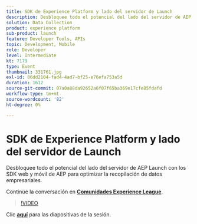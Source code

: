 ```yaml
---
title: SDK de Experience Platform y lado del servidor de Launch
description: Desbloquee todo el potencial del lado del servidor de AEP Launch con los SDK web y móvil de AEP para optimizar la recopilación de datos empresariales. Esta sesión se entregó como parte del evento de contenido de Adobe Developers Live.
solution: Data Collection
product: experience platform
sub-product: launch
feature: Developer Tools, APIs
topic: Development, Mobile
role: Developer
level: Intermediate
kt: 7179
type: Event
thumbnail: 331761.jpg
exl-id: 86dd2104-fad4-4ad7-bf25-e76efa753a5d
duration: 1612
source-git-commit: 07a0a88da92652a6f07f65ba369e17cfe85fdafd
workflow-type: tm+mt
source-wordcount: '82'
ht-degree: 0%

---
```


# SDK de Experience Platform y lado del servidor de Launch

Desbloquee todo el potencial del lado del servidor de AEP Launch con los SDK web y móvil de AEP para optimizar la recopilación de datos empresariales.

Continúe la conversación en **[Comunidades Experience League](https://adobe.ly/36Yd3v6)**.

>[!VIDEO](https://video.tv.adobe.com/v/331761/?quality=12&learn=on&hidetitle=true)

Clic **[aquí](/help/adobe-developers-live/assets/experience-platform-sdk-launch.pdf)** para las diapositivas de la sesión.
